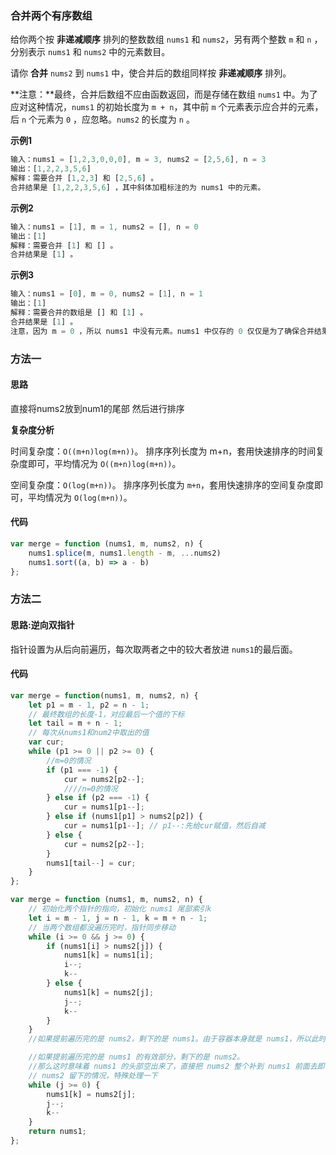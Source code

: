 ### 合并两个有序数组

给你两个按 **非递减顺序** 排列的整数数组 `nums1` 和 `nums2`，另有两个整数 `m` 和 `n` ，分别表示 `nums1` 和 `nums2` 中的元素数目。

请你 **合并** `nums2` 到 `nums1` 中，使合并后的数组同样按 **非递减顺序** 排列。

**注意：**最终，合并后数组不应由函数返回，而是存储在数组 `nums1` 中。为了应对这种情况，`nums1` 的初始长度为 `m + n`，其中前 `m` 个元素表示应合并的元素，后 `n` 个元素为 `0` ，应忽略。`nums2` 的长度为 `n` 。

**示例1**

```js
输入：nums1 = [1,2,3,0,0,0], m = 3, nums2 = [2,5,6], n = 3
输出：[1,2,2,3,5,6]
解释：需要合并 [1,2,3] 和 [2,5,6] 。
合并结果是 [1,2,2,3,5,6] ，其中斜体加粗标注的为 nums1 中的元素。
```

**示例2**

```js
输入：nums1 = [1], m = 1, nums2 = [], n = 0
输出：[1]
解释：需要合并 [1] 和 [] 。
合并结果是 [1] 。
```

**示例3**

```js
输入：nums1 = [0], m = 0, nums2 = [1], n = 1
输出：[1]
解释：需要合并的数组是 [] 和 [1] 。
合并结果是 [1] 。
注意，因为 m = 0 ，所以 nums1 中没有元素。nums1 中仅存的 0 仅仅是为了确保合并结果可以顺利存放到 nums1 中。
```

### 方法一

#### 思路

 直接将nums2放到num1的尾部 然后进行排序

**复杂度分析**

时间复杂度：`O((m+n)log⁡(m+n))`。 排序序列长度为 m+n，套用快速排序的时间复杂度即可，平均情况为 `O((m+n)log⁡(m+n))`。

空间复杂度：`O(log⁡(m+n))`。 排序序列长度为 `m+n`，套用快速排序的空间复杂度即可，平均情况为 `O(log(m+n))`。

#### 代码

```js
var merge = function (nums1, m, nums2, n) {
    nums1.splice(m, nums1.length - m, ...nums2)
    nums1.sort((a, b) => a - b)
};
```

### 方法二

#### 思路:逆向双指针

指针设置为从后向前遍历，每次取两者之中的较大者放进 `nums1`的最后面。

#### 代码

```js
var merge = function(nums1, m, nums2, n) {
    let p1 = m - 1, p2 = n - 1;
    // 最终数组的长度-1，对应最后一个值的下标
    let tail = m + n - 1;
    // 每次从nums1和num2中取出的值
    var cur;
    while (p1 >= 0 || p2 >= 0) {
        //m=0的情况
        if (p1 === -1) {
            cur = nums2[p2--];
            ////n=0的情况
        } else if (p2 === -1) {
            cur = nums1[p1--];
        } else if (nums1[p1] > nums2[p2]) {
            cur = nums1[p1--]; // p1--:先给cur赋值，然后自减
        } else {
            cur = nums2[p2--];
        }
        nums1[tail--] = cur;
    }
};
```
```js
var merge = function (nums1, m, nums2, n) {
    // 初始化两个指针的指向，初始化 nums1 尾部索引k
    let i = m - 1, j = n - 1, k = m + n - 1;
    // 当两个数组都没遍历完时，指针同步移动
    while (i >= 0 && j >= 0) {
        if (nums1[i] > nums2[j]) {
            nums1[k] = nums1[i];
            i--;
            k--
        } else {
            nums1[k] = nums2[j];
            j--;
            k--
        }
    }
    //如果提前遍历完的是 nums2，剩下的是 nums1。由于容器本身就是 nums1，所以此时不必做任何额外的操作。

    //如果提前遍历完的是 nums1 的有效部分，剩下的是 nums2。
    //那么这时意味着 nums1 的头部空出来了，直接把 nums2 整个补到 nums1 前面去即可。
    // nums2 留下的情况，特殊处理一下 
    while (j >= 0) {
        nums1[k] = nums2[j];
        j--;
        k--
    }
    return nums1;
};
```